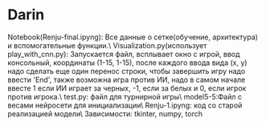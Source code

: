 # Darin

Notebook(Renju-final.ipyng): Все данные о сетке(обучение, архитектура) и вспомогательные функции.\\
Visualization.py(использует play_with_cnn.py): Запускается файл, всплывает окно с игрой, ввод консольный, координаты (1-15, 1-15), после каждого ввода вида (x, y) надо сделать еще один перенос строки, чтобы завершить игру надо ввести 'End', также возможна игра против ИИ, надо в самом начале ввесте 1 если ИИ играет за черных, -1, если за белых и 0, если игрок против игрока.\\
test.py: файл для турнирной игры\\
model5-5:Файл с весами нейросети для инициализации\\
Renju-1.ipyng: код со старой реализацией модели\\
Зависимости: tkinter, numpy, torch
